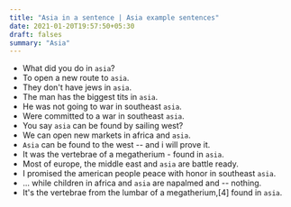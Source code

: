 ```yaml
---
title: "Asia in a sentence | Asia example sentences"
date: 2021-01-20T19:57:50+05:30
draft: falses
summary: "Asia"
---
```

- What did you do in `asia`?
- To open a new route to `asia`.
- They don't have jews in `asia`.
- The man has the biggest tits in `asia`.
- He was not going to war in southeast `asia`.
- Were committed to a war in southeast `asia`.
- You say `asia` can be found by sailing west?
- We can open new markets in africa and `asia`.
- `Asia` can be found to the west -- and i will prove it.
- It was the vertebrae of a megatherium - found in `asia`.
- Most of europe, the middle east and `asia` are battle ready.
- I promised the american people peace with honor in southeast `asia`.
- ... while children in africa and `asia` are napalmed and -- nothing.
- It's the vertebrae from the lumbar of a megatherium,[4] found in `asia`.
                 
